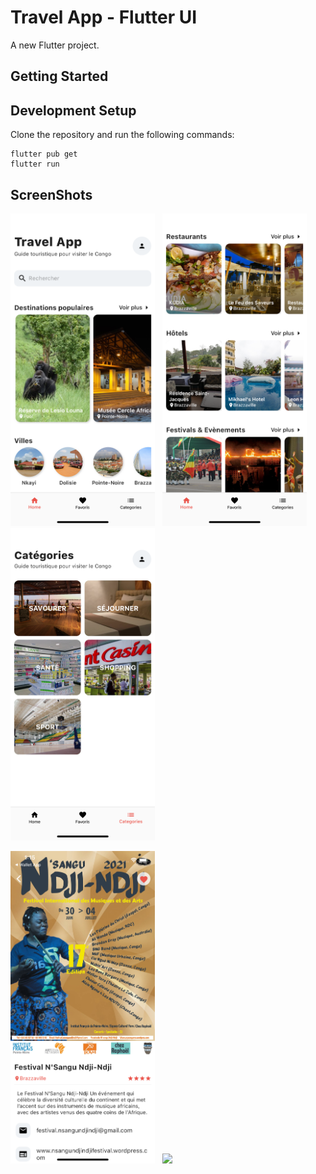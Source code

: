 # Travel App - Flutter UI

A new Flutter project.

## Getting Started

## Development Setup
Clone the repository and run the following commands:
```
flutter pub get
flutter run
```

## ScreenShots

<img src="screenshot/1.png" height="500em" />&nbsp;&nbsp;&nbsp;<img src="screenshot/3.png" height="500em" />&nbsp;&nbsp;&nbsp;<img src="screenshot/2.png" height="500em" />

<img src="screenshot/4.png" height="500em" />&nbsp;&nbsp;&nbsp;<img src="screenshot/5.png" height="500em" />
